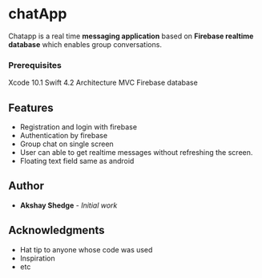 # chatApp
 Chatapp is a real time **messaging application** based on **Firebase realtime database** which enables group conversations.


### Prerequisites
Xcode 10.1
Swift 4.2
Architecture MVC
Firebase database


##  Features

* Registration and login with firebase
* Authentication by firebase 
* Group chat on single screen
* User can able to get realtime messages without refreshing the screen.
* Floating text field same as android


## Author

* **Akshay Shedge** - *Initial work* 

## Acknowledgments

* Hat tip to anyone whose code was used
* Inspiration
* etc
